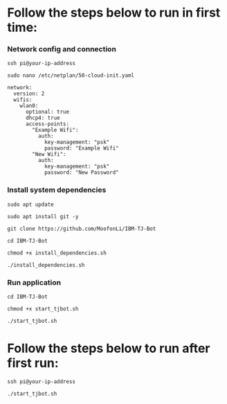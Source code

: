 # Follow the steps below to run in first time:

### Network config and connection
```
ssh pi@your-ip-address
```
```
sudo nano /etc/netplan/50-cloud-init.yaml
```
```
network:
  version: 2
  wifis:
    wlan0:
      optional: true
      dhcp4: true
      access-points:
        "Example Wifi":
          auth:
            key-management: "psk"
            password: "Example Wifi"
        "New Wifi":
          auth:
            key-management: "psk"
            password: "New Password"
```
### Install system dependencies
```
sudo apt update
```
```
sudo apt install git -y
```
```
git clone https://github.com/MoofonLi/IBM-TJ-Bot
```
```
cd IBM-TJ-Bot
```
```
chmod +x install_dependencies.sh
```
```
./install_dependencies.sh
```
### Run application
```
cd IBM-TJ-Bot
```
```
chmod +x start_tjbot.sh
```
```
./start_tjbot.sh
```

# Follow the steps below to run after first run:
```
ssh pi@your-ip-address
```
```
./start_tjbot.sh
```